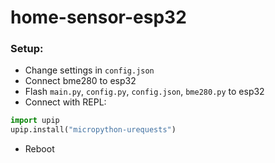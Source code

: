 # home-sensor-esp32

### Setup:
* Change settings in `config.json`
* Connect bme280 to esp32
* Flash `main.py`, `config.py`, `config.json`, `bme280.py` to esp32 
* Connect with REPL:
```python
import upip
upip.install("micropython-urequests")
```
* Reboot